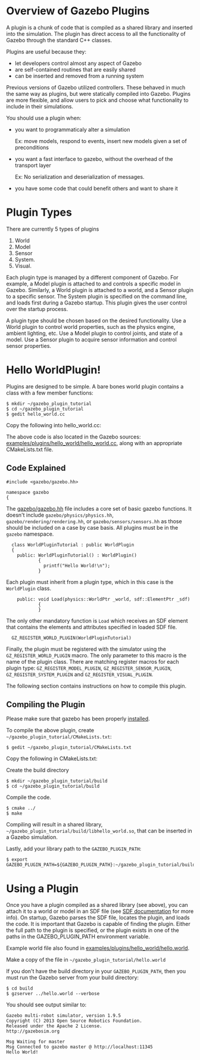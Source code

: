# Overview of Gazebo Plugins

A plugin is a chunk of code that is compiled as a shared library and inserted into the simulation.
The plugin has direct access to all the functionality of Gazebo through the standard C++ classes.

Plugins are useful because they:

* let developers control almost any aspect of Gazebo
* are self-contained routines that are easily shared
* can be inserted and removed from a running system

Previous versions of Gazebo utilized controllers.
These behaved in much the same way as plugins, but were statically compiled into Gazebo.
Plugins are more flexible, and allow users to pick and choose what functionality to
include in their simulations.

You should use a plugin when:

*  you want to programmaticaly alter a simulation

   Ex: move models, respond to events, insert new models given a set of preconditions
*  you want a fast interface to gazebo, without the overhead of the transport layer

   Ex: No serialization and deserialization of messages.
*  you have some code that could benefit others and want to share it

# Plugin Types

There are currently 5 types of plugins

1.  World
1.  Model
1.  Sensor
1.  System.
1.  Visual.

Each plugin type is managed by a different component of Gazebo.
For example, a Model plugin is attached to and controls a specific model in Gazebo.
Similarly, a World plugin is attached to a world, and a Sensor plugin to a specific sensor.
The System plugin is specified on the command line, and loads first during a Gazebo startup.
This plugin gives the user control over the startup process.

A plugin type should be chosen based on the desired functionality.
Use a World plugin to control world properties, such as the physics engine, ambient lighting, etc.
Use a Model plugin to control joints, and state of a model.
Use a Sensor plugin to acquire sensor information and control sensor properties.

# Hello WorldPlugin!

Plugins are designed to be simple.
A bare bones world plugin contains a class with a few member functions:

~~~
$ mkdir ~/gazebo_plugin_tutorial
$ cd ~/gazebo_plugin_tutorial
$ gedit hello_world.cc
~~~

Copy the following into hello_world.cc:
<include from='/#include/' src='http://bitbucket.org/osrf/gazebo/raw/gazebo_2.2/examples/plugins/hello_world/hello_world.cc' />

The above code is also located in the Gazebo sources:
[examples/plugins/hello_world/hello_world.cc](http://bitbucket.org/osrf/gazebo/src/gazebo_2.2/examples/plugins/hello_world),
along with an appropriate CMakeLists.txt file.

## Code Explained

~~~
#include <gazebo/gazebo.hh>

namespace gazebo
{
~~~

The [gazebo/gazebo.hh](https://bitbucket.org/osrf/gazebo/src/gazebo_2.2/gazebo/gazebo_core.hh)
file includes a core set of basic gazebo functions.
It doesn't include `gazebo/physics/physics.hh`, `gazebo/rendering/rendering.hh`,
or `gazebo/sensors/sensors.hh` as those should be included on a case by case basis.
All plugins must be in the `gazebo` namespace.

~~~
  class WorldPluginTutorial : public WorldPlugin
  {
    public: WorldPluginTutorial() : WorldPlugin()
            {
              printf("Hello World!\n");
            }
~~~

Each plugin must inherit from a plugin type, which in this case is the `WorldPlugin` class.

~~~
    public: void Load(physics::WorldPtr _world, sdf::ElementPtr _sdf)
            {
            }
~~~

The only other mandatory function is `Load` which receives an SDF element that
contains the elements and attributes specified in loaded SDF file.

~~~
  GZ_REGISTER_WORLD_PLUGIN(WorldPluginTutorial)
~~~

Finally, the plugin must be registered with the simulator using the
`GZ_REGISTER_WORLD_PLUGIN` macro.
The only parameter to this macro is the name of the plugin class.
There are matching register macros for each plugin type:
`GZ_REGISTER_MODEL_PLUGIN`, `GZ_REGISTER_SENSOR_PLUGIN`,
`GZ_REGISTER_SYSTEM_PLUGIN` and `GZ_REGISTER_VISUAL_PLUGIN`.

The following section contains instructions on how to compile this plugin.

## Compiling the Plugin

Please make sure that gazebo has been properly [installed](http://gazebosim.org/#download).

To compile the above plugin, create `~/gazebo_plugin_tutorial/CMakeLists.txt`:

~~~
$ gedit ~/gazebo_plugin_tutorial/CMakeLists.txt
~~~

Copy the following in CMakeLists.txt:
<include src='http://bitbucket.org/osrf/gazebo/raw/gazebo_2.2/examples/plugins/hello_world/CMakeLists.txt' />

Create the build directory
~~~
$ mkdir ~/gazebo_plugin_tutorial/build
$ cd ~/gazebo_plugin_tutorial/build
~~~

Compile the code.

~~~
$ cmake ../
$ make
~~~

Compiling will result in a shared library,
`~/gazebo_plugin_tutorial/build/libhello_world.so`,
that can be inserted in a Gazebo simulation.

Lastly, add your library path to the `GAZEBO_PLUGIN_PATH`:

~~~
$ export GAZEBO_PLUGIN_PATH=${GAZEBO_PLUGIN_PATH}:~/gazebo_plugin_tutorial/build
~~~

# Using a Plugin

Once you have a plugin compiled as a shared library (see above),
you can attach it to a world or model in an SDF file
(see [SDF documentation](http://gazebosim.org/sdf.html) for more info).
On startup, Gazebo parses the SDF file, locates the plugin, and loads the code.
It is important that Gazebo is capable of finding the plugin.
Either the full path to the plugin is specified, or the plugin exists in
one of the paths in the GAZEBO_PLUGIN_PATH environment variable.

Example world file also found in
[examples/plugins/hello_world/hello.world](https://bitbucket.org/osrf/gazebo/src/gazebo_2.2/examples/plugins/hello_world/hello.world).
<include src='http://bitbucket.org/osrf/gazebo/raw/gazebo_2.2/examples/plugins/hello_world/hello.world' />

Make a copy of the file in `~/gazebo_plugin_tutorial/hello.world`

If you don't have the build directory in your `GAZEBO_PLUGIN_PATH`,
then you must run the Gazebo server from your build directory:

~~~
$ cd build
$ gzserver ../hello.world --verbose
~~~

You should see output similar to:
~~~
Gazebo multi-robot simulator, version 1.9.5
Copyright (C) 2013 Open Source Robotics Foundation.
Released under the Apache 2 License.
http://gazebosim.org

Msg Waiting for master
Msg Connected to gazebo master @ http://localhost:11345
Hello World!
~~~
